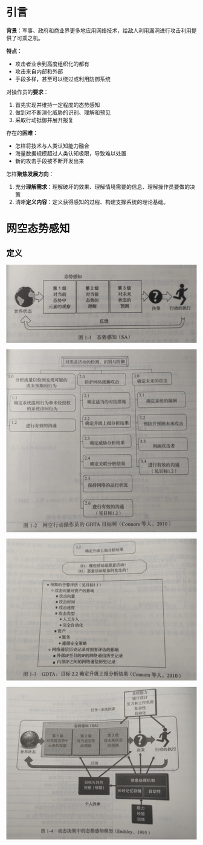 # 引言

**背景**：军事、政府和商业界更多地应用网络技术，给敌人利用漏洞进行攻击利用提供了可乘之机。

**特点**：

- 攻击者业余到高度组织化的都有
- 攻击来自内部和外部
- 手段多样，甚至可以绕过或利用防御系统

对操作员的**要求**：

1. 首先实现并维持一定程度的态势感知
2. 做到对不断演化威胁的识别、理解和预见
3. 采取行动抵御并展开报复

存在的**困难**：

- 怎样将技术与人类认知能力融合
- 海量数据规模超过人类认知极限，导致难以处置
- 新的攻击手段被不断开发出来

怎样**聚焦发展方向**：

1. 充分**理解需求**：理解破坏的效果、理解情境需要的信息、理解操作员要做的决策
2. 清晰**定义内容**：定义获得感知的过程、构建支撑系统的理论基础。

# 网空态势感知

## 定义

![IMG_20230121_185328](01基础理论与当前挑战/IMG_20230121_185328.jpg)

![IMG_20230121_185345](01基础理论与当前挑战/IMG_20230121_185345.jpg)

![IMG_20230121_185404](01基础理论与当前挑战/IMG_20230121_185404.jpg)

![IMG_20230121_185420](01基础理论与当前挑战/IMG_20230121_185420.jpg)

